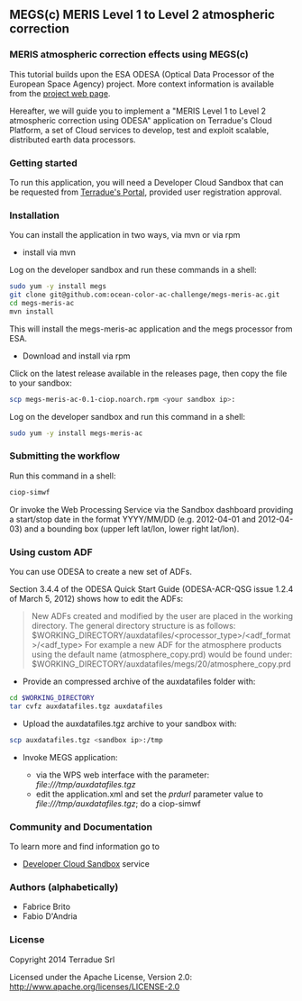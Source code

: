 ## MEGS(c) MERIS Level 1 to Level 2 atmospheric correction


### MERIS atmospheric correction effects using MEGS(c)

This tutorial builds upon the ESA ODESA (Optical Data Processor of the European Space Agency) project. More context information is available from the [project web page](http://earth.eo.esa.int/odesa/).

Hereafter, we will guide you to implement a "MERIS Level 1 to Level 2 atmospheric correction using ODESA" application on Terradue's Cloud Platform, a set of Cloud services to develop, test and exploit scalable, distributed earth data processors.

### Getting started

To run this application, you will need a Developer Cloud Sandbox that can be requested from [Terradue's Portal](http://www.terradue.com/partners), provided user registration approval. 

### Installation

You can install the application in two ways, via mvn or via rpm

* install via mvn

Log on the developer sandbox and run these commands in a shell:

```bash
sudo yum -y install megs
git clone git@github.com:ocean-color-ac-challenge/megs-meris-ac.git
cd megs-meris-ac
mvn install
```

This will install the megs-meris-ac application and the megs processor from ESA.

* Download and install via rpm

Click on the latest release available in the releases page, then copy the file to your sandbox:

```bash
scp megs-meris-ac-0.1-ciop.noarch.rpm <your sandbox ip>:
```
Log on the developer sandbox and run this command in a shell:

```bash
sudo yum -y install megs-meris-ac
```

### Submitting the workflow

Run this command in a shell:

```bash
ciop-simwf
```

Or invoke the Web Processing Service via the Sandbox dashboard providing a start/stop date in the format YYYY/MM/DD (e.g. 2012-04-01 and 2012-04-03) and a bounding box (upper left lat/lon, lower right lat/lon).

### Using custom ADF

You can use ODESA to create a new set of ADFs. 

Section 3.4.4 of the ODESA Quick Start Guide (ODESA-ACR-QSG issue 1.2.4 of March 5, 2012) shows how to edit the ADFs:

> New ADFs created and modified by the user are placed in the working directory. The general directory structure is as follows:
$WORKING_DIRECTORY/auxdatafiles/<processor_type>/<adf_format>/<adf_type>
For example a new ADF for the atmosphere products using the default name (atmosphere_copy.prd) would be found under:
$WORKING_DIRECTORY/auxdatafiles/megs/20/atmosphere_copy.prd 

* Provide an compressed archive of the auxdatafiles folder with:

```bash
cd $WORKING_DIRECTORY
tar cvfz auxdatafiles.tgz auxdatafiles
```

* Upload the auxdatafiles.tgz archive to your sandbox with:

```bash
scp auxdatafiles.tgz <sandbox ip>:/tmp
```

* Invoke MEGS application:

  * via the WPS web interface with the parameter: *file:///tmp/auxdatafiles.tgz*
  * edit the application.xml and set the *prdurl* parameter value to *file:///tmp/auxdatafiles.tgz*; do a ciop-simwf

### Community and Documentation

To learn more and find information go to 

* [Developer Cloud Sandbox](http://docs.terradue.com/developer-sandbox) service 

### Authors (alphabetically)

* Fabrice Brito
* Fabio D'Andria

### License

Copyright 2014 Terradue Srl

Licensed under the Apache License, Version 2.0: http://www.apache.org/licenses/LICENSE-2.0
